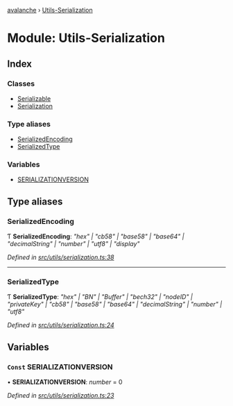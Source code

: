 [avalanche](../README.md) › [Utils-Serialization](utils_serialization.md)

# Module: Utils-Serialization

## Index

### Classes

* [Serializable](../classes/utils_serialization.serializable.md)
* [Serialization](../classes/utils_serialization.serialization.md)

### Type aliases

* [SerializedEncoding](utils_serialization.md#serializedencoding)
* [SerializedType](utils_serialization.md#serializedtype)

### Variables

* [SERIALIZATIONVERSION](utils_serialization.md#const-serializationversion)

## Type aliases

###  SerializedEncoding

Ƭ **SerializedEncoding**: *"hex" | "cb58" | "base58" | "base64" | "decimalString" | "number" | "utf8" | "display"*

*Defined in [src/utils/serialization.ts:38](https://github.com/ava-labs/avalanchejs/blob/62a14d4/src/utils/serialization.ts#L38)*

___

###  SerializedType

Ƭ **SerializedType**: *"hex" | "BN" | "Buffer" | "bech32" | "nodeID" | "privateKey" | "cb58" | "base58" | "base64" | "decimalString" | "number" | "utf8"*

*Defined in [src/utils/serialization.ts:24](https://github.com/ava-labs/avalanchejs/blob/62a14d4/src/utils/serialization.ts#L24)*

## Variables

### `Const` SERIALIZATIONVERSION

• **SERIALIZATIONVERSION**: *number* = 0

*Defined in [src/utils/serialization.ts:23](https://github.com/ava-labs/avalanchejs/blob/62a14d4/src/utils/serialization.ts#L23)*
